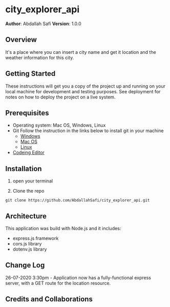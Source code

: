 # city_explorer_api

**Author**: Abdallah Safi
**Version**: 1.0.0

## Overview
It's a place where you can insert a city name and get it location and the weather information for this city.

## Getting Started

These instructions will get you a copy of the project up and running on your local machine for development and testing purposes. See deployment for notes on how to deploy the project on a live system.

## Prerequisites

- Operating system: Mac OS, Windows, Linux
- Git
  Follow the instruction in the links below to install git in your machine
  - [Windows](https://git-scm.com/download/win)
  - [Mac OS](https://git-scm.com/download/mac)
  - [Linux](https://git-scm.com/download/linux)
- [Codeing Editor](https://www.wpbeginner.com/showcase/12-best-code-editors-for-mac-and-windows-for-editing-wordpress-files/)

## Installation

1. open your terminal

2. Clone the repo

`git clone https://github.com/AbdallahSafi/city_explorer_api.git`

## Architecture
This application was build with Node.js and it includes:
- express.js framework
- cors.js library
- dotenv.js library

## Change Log
26-07-2020 3:30pm - Application now has a fully-functional express server, with a GET route for the location resource.

## Credits and Collaborations
<!-- Give credit (and a link) to other people or resources that helped you build this application. -->
